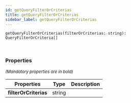 ```yaml
---
id: getQueryFilterOrCriterias
title: getQueryFilterOrCriterias
sidebar_label: getQueryFilterOrCriterias
---
```


```tsx
getQueryFilterOrCriterias(filterOrCriterias: string): QueryFilterOrCriteria[]
```
<br/>



### Properties

<font size="2"><i>(Mandatory properties are in bold)</i></font>

| Properties | Type | Description |
| --------- | ---- | ----------- |
| **filterOrCriterias** | string |  |
